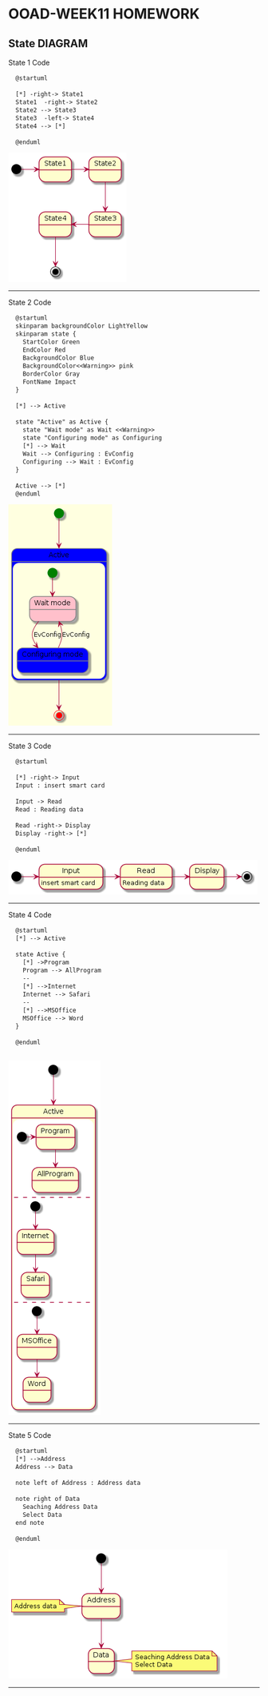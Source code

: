# OOAD-WEEK11 HOMEWORK
## State DIAGRAM

  State 1
  Code
```
  @startuml

  [*] -right-> State1
  State1  -right-> State2
  State2 --> State3
  State3  -left-> State4
  State4 --> [*]

  @enduml
```
<img src="https://github.com/Mustted/OOAD-WEEK11/blob/master/Homework/State1.png?raw=true">

----------------------------------------------------------------
  State 2
  Code
```
  @startuml
  skinparam backgroundColor LightYellow
  skinparam state {
    StartColor Green
    EndColor Red
    BackgroundColor Blue
    BackgroundColor<<Warning>> pink
    BorderColor Gray
    FontName Impact
  }

  [*] --> Active

  state "Active" as Active {
    state "Wait mode" as Wait <<Warning>>
    state "Configuring mode" as Configuring
    [*] --> Wait
    Wait --> Configuring : EvConfig
    Configuring --> Wait : EvConfig
  }

  Active --> [*]
  @enduml
```
<img src="https://github.com/Mustted/OOAD-WEEK11/blob/master/Homework/State2.png?raw=true">

----------------------------------------------------------------
  State 3
  Code
```
  @startuml

  [*] -right-> Input
  Input : insert smart card

  Input -> Read
  Read : Reading data

  Read -right-> Display
  Display -right-> [*]

  @enduml

```
<img src="https://github.com/Mustted/OOAD-WEEK11/blob/master/Homework/State3.png?raw=true">

----------------------------------------------------------------
  State 4
  Code
```
  @startuml
  [*] --> Active

  state Active {
    [*] ->Program
    Program --> AllProgram 
    --
    [*] -->Internet
    Internet --> Safari 
    --
    [*] -->MSOffice
    MSOffice --> Word 
  }

  @enduml
  
```
<img src="https://github.com/Mustted/OOAD-WEEK11/blob/master/Homework/State4.png?raw=true">

----------------------------------------------------------------
  State 5
  Code
```
  @startuml
  [*] -->Address
  Address --> Data

  note left of Address : Address data

  note right of Data
    Seaching Address Data
    Select Data
  end note

  @enduml

```
<img src="https://github.com/Mustted/OOAD-WEEK11/blob/master/Homework/State5.png?raw=true">

----------------------------------------------------------------
